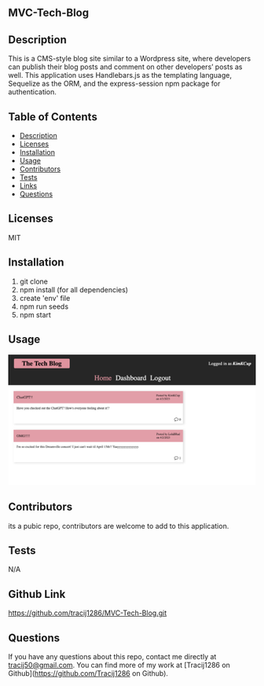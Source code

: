 ## MVC-Tech-Blog


## Description
 This is a CMS-style blog site similar to a Wordpress site, where developers can publish their blog posts and comment on other developers’ posts as well. This application uses Handlebars.js as the templating language, Sequelize as the ORM, and the express-session npm package for authentication.

## Table of Contents
  * [Description](#description)
  * [Licenses](#licenses)
  * [Installation](#installation)
  * [Usage](#usage)
  * [Contributors](#contributors)
  * [Tests](#tests)
  * [Links](#links)
  * [Questions](#questions)

## Licenses
MIT

## Installation

1. git clone
2. npm install (for all dependencies)
3. create 'env' file
4. npm run seeds
5. npm start



## Usage
![alt text](/public/images/screenshot.png)



## Contributors
its a pubic repo, contributors are welcome to add to this application.

## Tests
N/A

## Github Link
https://github.com/tracij1286/MVC-Tech-Blog.git




## Questions
If you have any questions about this repo, contact me directly at tracij50@gmail.com. You can find more of my work at [Tracij1286 on Github](https://github.com/Tracij1286 on Github).
